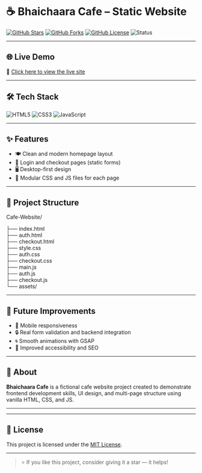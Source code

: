 # ☕ Bhaichaara Cafe – Static Website

[![GitHub Stars](https://img.shields.io/github/stars/Sahil-Pant/Cafe-Website?style=social)](https://github.com/Sahil-Pant/Cafe-Website/stargazers)
[![GitHub Forks](https://img.shields.io/github/forks/Sahil-Pant/Cafe-Website?style=social)](https://github.com/Sahil-Pant/Cafe-Website/forks)
[![GitHub License](https://img.shields.io/github/license/Sahil-Pant/Cafe-Website?style=flat-square)](https://github.com/Sahil-Pant/Cafe-Website/blob/main/LICENSE)
![Status](https://img.shields.io/badge/status-active-brightgreen?style=flat-square)

---

## 🌐 Live Demo

🔗 [Click here to view the live site](https://sahil-pant.github.io/Cafe-Website/)

---

## 🛠️ Tech Stack

![HTML5](https://img.shields.io/badge/-HTML5-E34F26?logo=html5&logoColor=fff&style=flat)
![CSS3](https://img.shields.io/badge/-CSS3-1572B6?logo=css3&logoColor=fff&style=flat)
![JavaScript](https://img.shields.io/badge/-JavaScript-F7DF1E?logo=javascript&logoColor=000&style=flat)

---

## ✨ Features

- 🍽️ Clean and modern homepage layout
- 🔐 Login and checkout pages (static forms)
- 🖥️ Desktop-first design
- 📂 Modular CSS and JS files for each page

---

## 🚀 Project Structure
Cafe-Website/

├── index.html<br>
├── auth.html<br>
├── checkout.html<br>
├── style.css<br>
├── auth.css<br>
├── checkout.css<br>
├── main.js<br>
├── auth.js<br>
├── checkout.js<br>
└── assets/<br>


---

## 🔮 Future Improvements

- 📱 Mobile responsiveness
- 🔒 Real form validation and backend integration
- 🌀 Smooth animations with GSAP
- 🎯 Improved accessibility and SEO

---

## 📌 About

**Bhaichaara Cafe** is a fictional cafe website project created to demonstrate frontend development skills, UI design, and multi-page structure using vanilla HTML, CSS, and JS.

---


---

## 📄 License

This project is licensed under the [MIT License](https://github.com/Sahil-Pant/Cafe-Website/blob/main/LICENSE).

---

> ⭐ If you like this project, consider giving it a star — it helps!

